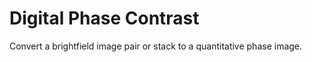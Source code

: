 # Digital Phase Contrast

Convert a brightfield image pair or stack to a quantitative phase image.

